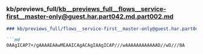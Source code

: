 ### kb/previews_full/kb__previews_full__flows__service-first__master-only@guest.har.part042.md.part002.md

```md
### kb/previews_full/flows__service-first__master-only@guest.har.part042.md (part 002)

```md
0AAgICAP7+/gAAAAEAAwMEAAICAgACAgIAAgICAP///wAAAAAAAAAAAAD//wD///8A
```

```

```
